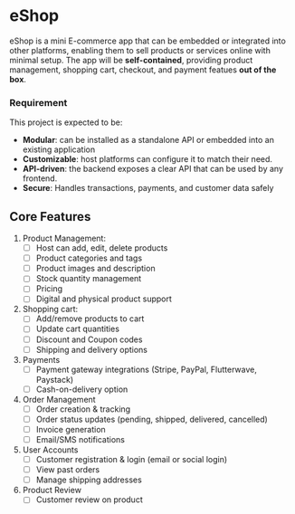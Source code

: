 # eShop

eShop is a mini E-commerce app that can be embedded or integrated into other platforms, enabling them to sell products or services online with minimal setup. The app will be **self-contained**, providing product management, shopping cart, checkout, and payment featues **out of the box**.

### Requirement
This project is expected to be:
- **Modular**: can be installed as a standalone API or embedded into an existing application
- **Customizable**: host platforms can configure it to match their need.
- **API-driven**: the backend exposes a clear API that can be used by any frontend.
- **Secure**: Handles transactions, payments, and customer data safely

## Core Features
1. Product Management:
   - [ ] Host can add, edit, delete products
   - [ ] Product categories and tags
   - [ ] Product images and description
   - [ ] Stock quantity management
   - [ ] Pricing
   - [ ] Digital and physical product support

2. Shopping cart:
   - [ ] Add/remove products to cart
   - [ ] Update cart quantities
   - [ ] Discount and Coupon codes
   - [ ] Shipping and delivery options

3. Payments
   - [ ] Payment gateway integrations (Stripe, PayPal, Flutterwave, Paystack)
   - [ ] Cash-on-delivery option

4. Order Management
   - [ ] Order creation & tracking
   - [ ] Order status updates (pending, shipped, delivered, cancelled)
   - [ ] Invoice generation
   - [ ] Email/SMS notifications

5. User Accounts
   - [ ] Customer registration & login (email or social login)
   - [ ] View past orders
   - [ ] Manage shipping addresses

6. Product Review
   - [ ] Customer review on product
